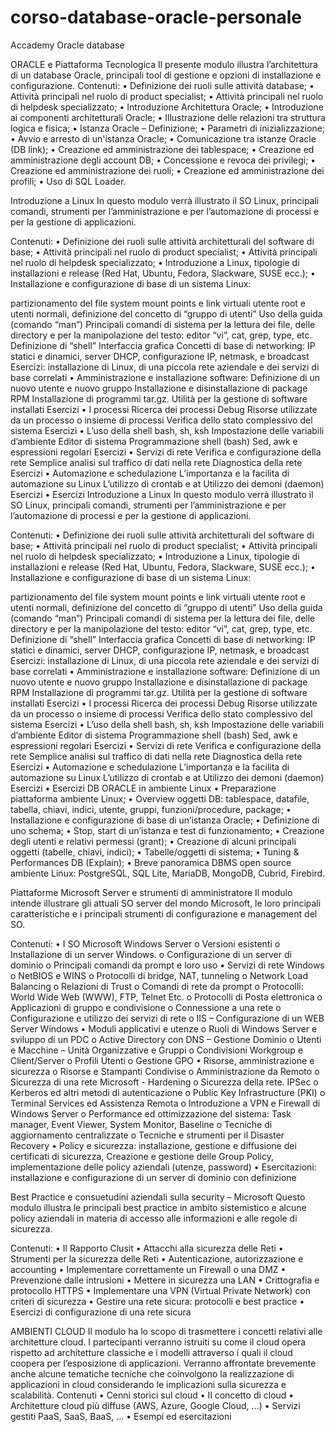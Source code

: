 # corso-database-oracle-personale


Accademy Oracle database

ORACLE e Piattaforma Tecnologica Il presente modulo illustra l’architettura di un database Oracle, principali tool di gestione e opzioni di installazione e configurazione. Contenuti: • Definizione dei ruoli sulle attività database; • Attività principali nel ruolo di product specialist; • Attività principali nel ruolo di helpdesk specializzato; • Introduzione Architettura Oracle; • Introduzione ai componenti architetturali Oracle; • Illustrazione delle relazioni tra struttura logica e fisica; • Istanza Oracle – Definizione; • Parametri di inizializzazione; • Avvio e arresto di un'istanza Oracle; • Comunicazione tra istanze Oracle (DB link); • Creazione ed amministrazione dei tablespace; • Creazione ed amministrazione degli account DB; • Concessione e revoca dei privilegi; • Creazione ed amministrazione dei ruoli; • Creazione ed amministrazione dei profili; • Uso di SQL Loader.

Introduzione a Linux In questo modulo verrà illustrato il SO Linux, principali comandi, strumenti per l’amministrazione e per l’automazione di processi e per la gestione di applicazioni.

Contenuti: • Definizione dei ruoli sulle attività architetturali del software di base; • Attività principali nel ruolo di product specialist; • Attività principali nel ruolo di helpdesk specializzato; • Introduzione a Linux, tipologie di installazioni e release (Red Hat, Ubuntu, Fedora, Slackware, SUSE ecc.); • Installazione e configurazione di base di un sistema Linux:

partizionamento del file system
mount points e link virtuali
utente root e utenti normali, definizione del concetto di “gruppo di utenti”
Uso della guida (comando “man”)
Principali comandi di sistema per la lettura dei file, delle directory e per la manipolazione del testo: editor “vi”, cat, grep, type, etc.
Definizione di “shell”
Interfaccia grafica
Concetti di base di networking: IP statici e dinamici, server DHCP, configurazione IP, netmask, e broadcast
Esercizi: installazione di Linux, di una piccola rete aziendale e dei servizi di base correlati • Amministrazione e installazione software:
Definizione di un nuovo utente e nuovo gruppo
Installazione e disinstallazione di package RPM
Installazione di programmi tar.gz.
Utilità per la gestione di software installati
Esercizi • I processi
Ricerca dei processi
Debug
Risorse utilizzate da un processo o insieme di processi
Verifica dello stato complessivo del sistema
Esercizi • L’uso della shell bash, sh, ksh
Impostazione delle variabili d’ambiente
Editor di sistema
Programmazione shell (bash)
Sed, awk e espressioni regolari
Esercizi • Servizi di rete
Verifica e configurazione della rete
Semplice analisi sul traffico di dati nella rete
Diagnostica della rete
Esercizi • Automazione e schedulazione
L’importanza e la facilita di automazione su Linux
L’utilizzo di crontab e at
Utilizzo dei demoni (daemon)
Esercizi • Esercizi
Introduzione a Linux In questo modulo verrà illustrato il SO Linux, principali comandi, strumenti per l’amministrazione e per l’automazione di processi e per la gestione di applicazioni.

Contenuti: • Definizione dei ruoli sulle attività architetturali del software di base; • Attività principali nel ruolo di product specialist; • Attività principali nel ruolo di helpdesk specializzato; • Introduzione a Linux, tipologie di installazioni e release (Red Hat, Ubuntu, Fedora, Slackware, SUSE ecc.); • Installazione e configurazione di base di un sistema Linux:

partizionamento del file system
mount points e link virtuali
utente root e utenti normali, definizione del concetto di “gruppo di utenti”
Uso della guida (comando “man”)
Principali comandi di sistema per la lettura dei file, delle directory e per la manipolazione del testo: editor “vi”, cat, grep, type, etc.
Definizione di “shell”
Interfaccia grafica
Concetti di base di networking: IP statici e dinamici, server DHCP, configurazione IP, netmask, e broadcast
Esercizi: installazione di Linux, di una piccola rete aziendale e dei servizi di base correlati • Amministrazione e installazione software:
Definizione di un nuovo utente e nuovo gruppo
Installazione e disinstallazione di package RPM
Installazione di programmi tar.gz.
Utilità per la gestione di software installati
Esercizi • I processi
Ricerca dei processi
Debug
Risorse utilizzate da un processo o insieme di processi
Verifica dello stato complessivo del sistema
Esercizi • L’uso della shell bash, sh, ksh
Impostazione delle variabili d’ambiente
Editor di sistema
Programmazione shell (bash)
Sed, awk e espressioni regolari
Esercizi • Servizi di rete
Verifica e configurazione della rete
Semplice analisi sul traffico di dati nella rete
Diagnostica della rete
Esercizi • Automazione e schedulazione
L’importanza e la facilita di automazione su Linux
L’utilizzo di crontab e at
Utilizzo dei demoni (daemon)
Esercizi • Esercizi
DB ORACLE in ambiente Linux • Preparazione piattaforma ambiente Linux; • Overview oggetti DB: tablespace, datafile, tabella, chiavi, indici, utente, gruppi, funzioni/procedure, package; • Installazione e configurazione di base di un’istanza Oracle; • Definizione di uno schema; • Stop, start di un’istanza e test di funzionamento; • Creazione degli utenti e relativi permessi (grant); • Creazione di alcuni principali oggetti (tabelle, chiavi, indici); • Tabelle/oggetti di sistema; • Tuning & Performances DB (Explain); • Breve panoramica DBMS open source ambiente Linux: PostgreSQL, SQL Lite, MariaDB, MongoDB, Cubrid, Firebird.

Piattaforme Microsoft Server e strumenti di amministratore Il modulo intende illustrare gli attuali SO server del mondo Microsoft, le loro principali caratteristiche e i principali strumenti di configurazione e management del SO.

Contenuti: • I SO Microsoft Windows Server o Versioni esistenti o Installazione di un server Windows. o Configurazione di un server di dominio o Principali comandi da prompt e loro uso • Servizi di rete Windows o NetBIOS e WINS o Protocolli di bridge, NAT, tunneling o Network Load Balancing o Relazioni di Trust o Comandi di rete da prompt o Protocolli: World Wide Web (WWW), FTP, Telnet Etc. o Protocolli di Posta elettronica o Applicazioni di gruppo e condivisione o Connessione a una rete o Configurazione e utilizzo dei servizi di rete o IIS – Configurazione di un WEB Server Windows • Moduli applicativi e utenze o Ruoli di Windows Server e sviluppo di un PDC o Active Directory con DNS – Gestione Dominio o Utenti e Macchine – Unità Organizzative e Gruppi o Condivisioni Workgroup e Client/Server o Profili Utenti o Gestione GPO • Risorse, amministrazione e sicurezza o Risorse e Stampanti Condivise o Amministrazione da Remoto o Sicurezza di una rete Microsoft - Hardening o Sicurezza della rete. IPSec o Kerberos ed altri metodi di autenticazione o Public Key Infrastructure (PKI) o Terminal Services ed Assistenza Remota o Introduzione a VPN e Firewall di Windows Server o Performance ed ottimizzazione del sistema: Task manager, Event Viewer, System Monitor, Baseline o Tecniche di aggiornamento centralizzate o Tecniche e strumenti per il Disaster Recovery • Policy e sicurezza: installazione, gestione e diffusione dei certificati di sicurezza, Creazione e gestione delle Group Policy, implementazione delle policy aziendali (utenze, password) • Esercitazioni: installazione e configurazione di un server di dominio con definizione

Best Practice e consuetudini aziendali sulla security – Microsoft Questo modulo illustra le principali best practice in ambito sistemistico e alcune policy aziendali in materia di accesso alle informazioni e alle regole di sicurezza.

Contenuti: • Il Rapporto Clusit • Attacchi alla sicurezza delle Reti • Strumenti per la sicurezza delle Reti • Autenticazione, autorizzazione e accounting • Implementare correttamente un Firewall o una DMZ • Prevenzione dalle intrusioni • Mettere in sicurezza una LAN • Crittografia e protocollo HTTPS • Implementare una VPN (Virtual Private Network) con criteri di sicurezza • Gestire una rete sicura: protocolli e best practice • Esercizi di configurazione di una rete sicura

AMBIENTI CLOUD Il modulo ha lo scopo di trasmettere i concetti relativi alle architetture cloud. I partecipanti verranno istruiti su come il cloud opera rispetto ad architetture classiche e i modelli attraverso i quali il cloud coopera per l’esposizione di applicazioni. Verranno affrontate brevemente anche alcune tematiche tecniche che coinvolgono la realizzazione di applicazioni in cloud considerando le implicazioni sulla sicurezza e scalabilità. Contenuti • Cenni storici sul cloud • Il concetto di cloud • Architetture cloud più diffuse (AWS, Azure, Google Cloud, …) • Servizi gestiti PaaS, SaaS, BaaS, … • Esempi ed esercitazioni

